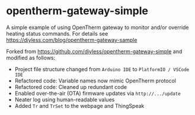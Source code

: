 # opentherm-gateway-simple

A simple example of using OpenTherm gateway to monitor and/or override heating status commands.
For details see https://diyless.com/blog/opentherm-gateway-sample

Forked from https://github.com/diyless/opentherm-gateway-simple and modified as follows:

* Project file structure changed from `Arduino IDE` to `PlatformIO / VSCode IDE`
* Refactored code: Variable names now mimic OpenTherm protocol
* Refactored code: Cleaned up redundant code
* Enabled over-the-air (OTA) firmware updates via `http://.../update`
* Neater log using human-readable values
* Added `Tr` and `TrSet` to the webpage and ThingSpeak
